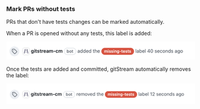 ### Mark PRs without tests

PRs that don't have tests changes can be marked automatically.

When a PR is opened without any tests, this label is added:

![missing-tests-label](missing-labels-example.png)

Once the tests are added and committed, gitStream automatically removes the label:

![removing-missing-tests-label](removing-missing-labels-example.png)
